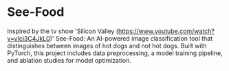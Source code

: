 # See-Food
Inspired by the tv show 'Silicon Valley (https://www.youtube.com/watch?v=vIci3C4JkL0)' See-Food: An AI-powered image classification tool that distinguishes between images of hot dogs and not hot dogs. Built with PyTorch, this project includes data preprocessing, a model training pipeline, and ablation studies for model optimization.
